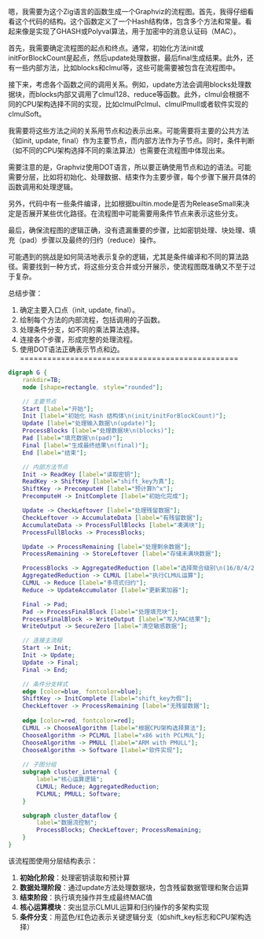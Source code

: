 嗯，我需要为这个Zig语言的函数生成一个Graphviz的流程图。首先，我得仔细看看这个代码的结构。这个函数定义了一个Hash结构体，包含多个方法和常量。看起来像是实现了GHASH或Polyval算法，用于加密中的消息认证码（MAC）。

首先，我需要确定流程图的起点和终点。通常，初始化方法init或initForBlockCount是起点，然后update处理数据，最后final生成结果。此外，还有一些内部方法，比如blocks和clmul等，这些可能需要被包含在流程图中。

接下来，考虑各个函数之间的调用关系。例如，update方法会调用blocks处理数据块，而blocks内部又调用了clmul128、reduce等函数。此外，clmul会根据不同的CPU架构选择不同的实现，比如clmulPclmul、clmulPmull或者软件实现的clmulSoft。

我需要将这些方法之间的关系用节点和边表示出来。可能需要将主要的公共方法（如init, update, final）作为主要节点，而内部方法作为子节点。同时，条件判断（如不同的CPU架构选择不同的乘法算法）也需要在流程图中体现出来。

需要注意的是，Graphviz使用DOT语言，所以要正确使用节点和边的语法。可能需要分层，比如将初始化、处理数据、结束作为主要步骤，每个步骤下展开具体的函数调用和处理逻辑。

另外，代码中有一些条件编译，比如根据builtin.mode是否为ReleaseSmall来决定是否展开某些优化路径。在流程图中可能需要用条件节点来表示这些分支。

最后，确保流程图的逻辑正确，没有遗漏重要的步骤，比如密钥处理、块处理、填充（pad）步骤以及最终的归约（reduce）操作。

可能遇到的挑战是如何简洁地表示复杂的逻辑，尤其是条件编译和不同的算法路径。需要找到一种方式，将这些分支合并或分开展示，使流程图既准确又不至于过于复杂。

总结步骤：
1. 确定主要入口点（init, update, final）。
2. 绘制每个方法的内部流程，包括调用的子函数。
3. 处理条件分支，如不同的乘法算法选择。
4. 连接各个步骤，形成完整的处理流程。
5. 使用DOT语法正确表示节点和边。
================================================
```dot
digraph G {
    rankdir=TB;
    node [shape=rectangle, style="rounded"];

    // 主要节点
    Start [label="开始"];
    Init [label="初始化 Hash 结构体\n(init/initForBlockCount)"];
    Update [label="处理输入数据\n(update)"];
    ProcessBlocks [label="处理数据块\n(blocks)"];
    Pad [label="填充数据\n(pad)"];
    Final [label="生成最终结果\n(final)"];
    End [label="结束"];

    // 内部方法节点
    Init -> ReadKey [label="读取密钥"];
    ReadKey -> ShiftKey [label="shift_key为真"];
    ShiftKey -> PrecomputeH [label="预计算h^x"];
    PrecomputeH -> InitComplete [label="初始化完成"];

    Update -> CheckLeftover [label="处理残留数据"];
    CheckLeftover -> AccumulateData [label="有残留数据"];
    AccumulateData -> ProcessFullBlocks [label="凑满块"];
    ProcessFullBlocks -> ProcessBlocks;

    Update -> ProcessRemaining [label="处理剩余数据"];
    ProcessRemaining -> StoreLeftover [label="存储未满块数据"];

    ProcessBlocks -> AggregatedReduction [label="选择聚合级别\n(16/8/4/2 blocks)"];
    AggregatedReduction -> CLMUL [label="执行CLMUL运算"];
    CLMUL -> Reduce [label="多项式归约"];
    Reduce -> UpdateAccumulator [label="更新累加器"];

    Final -> Pad;
    Pad -> ProcessFinalBlock [label="处理填充块"];
    ProcessFinalBlock -> WriteOutput [label="写入MAC结果"];
    WriteOutput -> SecureZero [label="清空敏感数据"];

    // 连接主流程
    Start -> Init;
    Init -> Update;
    Update -> Final;
    Final -> End;

    // 条件分支样式
    edge [color=blue, fontcolor=blue];
    ShiftKey -> InitComplete [label="shift_key为假"];
    CheckLeftover -> ProcessRemaining [label="无残留数据"];
    
    edge [color=red, fontcolor=red];
    CLMUL -> ChooseAlgorithm [label="根据CPU架构选择算法"];
    ChooseAlgorithm -> PCLMUL [label="x86 with PCLMUL"];
    ChooseAlgorithm -> PMULL [label="ARM with PMULL"];
    ChooseAlgorithm -> Software [label="软件实现"];
    
    // 子图分组
    subgraph cluster_internal {
        label="核心运算逻辑";
        CLMUL; Reduce; AggregatedReduction; 
        PCLMUL; PMULL; Software;
    }

    subgraph cluster_dataflow {
        label="数据流控制";
        ProcessBlocks; CheckLeftover; ProcessRemaining;
    }
}
``` 

该流程图使用分层结构表示：
1. **初始化阶段**：处理密钥读取和预计算
2. **数据处理阶段**：通过update方法处理数据块，包含残留数据管理和聚合运算
3. **结束阶段**：执行填充操作并生成最终MAC值
4. **核心运算模块**：突出显示CLMUL运算和归约操作的多架构实现
5. **条件分支**：用蓝色/红色边表示关键逻辑分支（如shift_key标志和CPU架构选择）